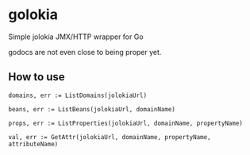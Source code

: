 # golokia

Simple jolokia JMX/HTTP wrapper for Go

godocs are not even close to being proper yet.

## How to use

```
domains, err := ListDomains(jolokiaUrl)

beans, err := ListBeans(jolokiaUrl, domainName)

props, err := ListProperties(jolokiaUrl, domainName, propertyName)

val, err := GetAttr(jolokiaUrl, domainName, propertyName, attributeName)
```
